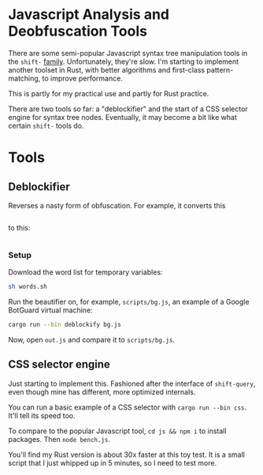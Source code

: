 # Javascript Analysis and Deobfuscation Tools

There are some semi-popular Javascript syntax tree manipulation tools in the `shift-` [family](https://www.npmjs.com/package/shift-refactor). Unfortunately, they're slow. I'm starting to implement another toolset in Rust, with better algorithms and first-class pattern-matching, to improve performance.

This is partly for my practical use and partly for Rust practice.

There are two tools so far: a "deblockifier" and the start of a CSS selector engine for syntax tree nodes. Eventually, it may become a bit like what certain `shift-` tools do.

# Tools

## Deblockifier

Reverses a nasty form of obfuscation. For example, it converts this

```js
```

to this:

```js
```

### Setup

Download the word list for temporary variables:

```sh
sh words.sh
```

Run the beautifier on, for example, `scripts/bg.js`, an example of a Google BotGuard virtual machine:

```sh
cargo run --bin deblockify bg.js
```

Now, open `out.js` and compare it to `scripts/bg.js`.

## CSS selector engine

Just starting to implement this. Fashioned after the interface of `shift-query`, even though mine has different, more optimized internals.

You can run a basic example of a CSS selector with `cargo run --bin css`. It'll tell its speed too.

To compare to the popular Javascript tool, `cd js && npm i` to install packages. Then `node bench.js`.

You'll find my Rust version is about 30x faster at this toy test. It is a small script that I just whipped up in 5 minutes, so I need to test more.
